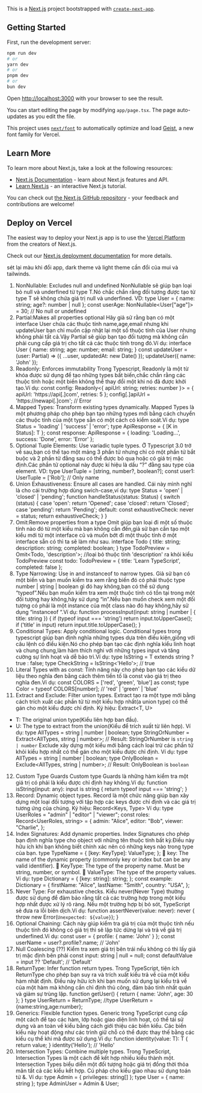 This is a [Next.js](https://nextjs.org) project bootstrapped with [`create-next-app`](https://nextjs.org/docs/app/api-reference/cli/create-next-app).

## Getting Started

First, run the development server:

```bash
npm run dev
# or
yarn dev
# or
pnpm dev
# or
bun dev
```

Open [http://localhost:3000](http://localhost:3000) with your browser to see the result.

You can start editing the page by modifying `app/page.tsx`. The page auto-updates as you edit the file.

This project uses [`next/font`](https://nextjs.org/docs/app/building-your-application/optimizing/fonts) to automatically optimize and load [Geist](https://vercel.com/font), a new font family for Vercel.

## Learn More

To learn more about Next.js, take a look at the following resources:

-   [Next.js Documentation](https://nextjs.org/docs) - learn about Next.js features and API.
-   [Learn Next.js](https://nextjs.org/learn) - an interactive Next.js tutorial.

You can check out [the Next.js GitHub repository](https://github.com/vercel/next.js) - your feedback and contributions are welcome!

## Deploy on Vercel

The easiest way to deploy your Next.js app is to use the [Vercel Platform](https://vercel.com/new?utm_medium=default-template&filter=next.js&utm_source=create-next-app&utm_campaign=create-next-app-readme) from the creators of Next.js.

Check out our [Next.js deployment documentation](https://nextjs.org/docs/app/building-your-application/deploying) for more details.

sét lại màu khi đổi app, dark theme và light theme cần đổi của mui và tailwinds.

1. NonNullable: Excludes null and undefined
   NonNullable sẽ giúp bạn loại bỏ null và underfined từ type T.Nó chắc chắn rằng đối tượng được tạo từ type T sẽ không chứa giá trị null và underfined.
   VD:
   type User = { name: string; age?: number | null };
   const userAge: NonNullable<User["age"]> = 30; // No null or undefined
2. Partial:Makes all properties optional
   Hãy giả sử rằng bạn có một interface User chứa các thuộc tính name,age,email nhưng khi updateUser bạn chỉ muốn cập nhật lại một số thuộc tính của User nhưng không phải tất cả.Vậy Partial sẽ giúp bạn tạo đối tượng mà không cần phải cung cấp giá trị cho tất cả các thuộc tính trong đó.Ví dụ:
   interface User { name: string; age: number; email: string; }
   const updateUser = (user: Partial<User>) => ({ ...user, updatedAt: new Date() });
   updateUser({ name: 'John' });
3. Readonly: Enforces immutability
   Trong Typescript, Readonly là một từ khóa được sử dụng để tạo những types bất biến,chắc chắn rằng các thuộc tính hoặc một biến không thể thay đổi một khi nó đã được khởi tạo.Ví dụ:
   const config: Readonly<{ apiUrl: string; retries: number }> = { apiUrl: 'https://api[.]com', retries: 5 };
   config[.]apiUrl = 'https://newapi[.]com'; // Error
4. Mapped Types: Transform existing types dynamically.
   Mapped Types là một phương pháp cho phép bạn tạo những types mới bằng cách chuyển các thuộc tính của một type sẵn có một cách có kiểm soát.Ví dụ:
   type Status = 'loading' | 'success' | 'error';
   type ApiResponse<T> = { [K in Status]: T };
   const response: ApiResponse<string> = { loading: 'Loading...', success: 'Done', error: 'Error' };
5. Optional Tuple Elements: Use variadic tuple types.
   Ở Typescript 3.0 trở về sau,bạn có thể tạo một mảng 3 phần tử nhưng chỉ có một phần tử bắt buộc và 2 phần tử đằng sau có thể được bỏ qua hoặc có giá trị mặc định.Các phần tử optional này được kí hiệu là dấu “?” đằng sau type của element.
   VD:
   type UserTuple = [string, number?, boolean?];
   const user1: UserTuple = ['Rob']; // Only name
6. Union Exhaustiveness: Ensure all cases are handled.
   Cái này mình nghĩ là cho cái trường hợp dùng swich-case,ví dụ:
   type Status = 'open' | 'closed' | 'pending';
   function handleStatus(status: Status) {
   switch (status) {
   case 'open': return 'Opened';
   case 'closed': return 'Closed';
   case 'pending': return 'Pending';
   default: const exhaustiveCheck: never = status; return exhaustiveCheck;
   }
   }
7. Omit:Remove properties from a type
   Omit giúp bạn loại đi một số thuộc tính nào đó từ một kiểu mà bạn không cần đến,giả sử bạn cần tạo một kiểu mới từ một interface cũ và muốn bớt đi một thuộc tính ở một interface sẵn có thì ta sẽ làm như sau.
   interface Todo { title: string; description: string; completed: boolean; }
   type TodoPreview = Omit<Todo, 'description'>;
   //loại bỏ thuộc tính 'description' ra khỏi kiểu TodoPreview
   const todo: TodoPreview = { title: 'Learn TypeScript', completed: false };
8. Type Narrowing: Use in and instanceof to narrow types.
   Giả sử bạn có một biến và bạn muốn kiểm tra xem rằng biến đó có phải thuộc type number | string | boolean gì đó hay không,bạn có thể sử dụng “typeof”.Nếu bạn muốn kiểm tra xem một thuộc tính có tồn tại trong một đối tượng hay không,hãy sử dụng “in”.Nếu bạn muốn check xem một đối tượng có phải là một instance của một class nào đó hay không,hãy sử dụng “instanceof “.Ví dụ:
   function processInput(input: string | number | { title: string }) {
   if (typeof input === 'string') return input.toUpperCase();
   if ('title' in input) return input.title.toUpperCase();
   }
9. Conditional Types: Apply conditional logic.
   Conditional types trong typescript giúp bạn định nghĩa những types dựa trên điều kiện,giống với câu lệnh có điều kiện.Nó cho phép bạn tạo các định nghĩa kiểu linh hoạt và chung chung,làm hàm thích nghi với những types input và tăng cường sự linh hoạt và dễ bảo trì.Ví dụ:
   type IsString<T> = T extends string ? true : false;
   type CheckString = IsString<'Hello'>; // true
10. Literal Types with as const:
    Tính năng này cho phép bạn tạo các kiểu dữ liệu theo nghĩa đen bằng cách thêm tiền tố là const vào giá trị theo nghĩa đen.Ví dụ:
    const COLORS = ['red', 'green', 'blue'] as const;
    type Color = typeof COLORS[number]; // 'red' | 'green' | 'blue'
11. Extract and Exclude: Filter union types.
    Extract tạo ra một type mới bằng cách trích xuất các phần tử từ một kiểu hợp nhất(a union type) có thể gán cho một kiểu được chỉ định.
    Ký hiệu: Extract<T, U>

-   T: The original union type(Kiểu liên hợp ban đầu).
-   U: The type to extract from the union(Kiểu để trích xuất từ liên hợp).
    Ví dụ:
    type AllTypes = string | number | boolean;
    type StringOrNumber = Extract<AllTypes, string | number>;
    // Result: StringOrNumber is `string | number`
    Exclude xây dựng một kiểu mới bằng cách loại trừ các phần tử khỏi kiểu hợp nhất có thể gán cho một kiểu được chỉ định.
    Ví dụ:
    type AllTypes = string | number | boolean;
    type OnlyBoolean = Exclude<AllTypes, string | number>;
    // Result: OnlyBoolean is `boolean`

12. Custom Type Guards
    Custom type Guards là những hàm kiểm tra một giá trị có phải là kiểu được chỉ định hay không.Ví dụ:
    function isString(input: any): input is string { return typeof input === 'string'; }
13. Record: Dynamic object types.
    Record là một chức năng giúp bạn xây dựng một loại đối tượng với tập hợp các keys được chỉ định và các giá trị tương ứng của chúng.
    Ký hiệu: Record<Keys, Type>
    Ví dụ:
    type UserRoles = "admin" | "editor" | "viewer";
    const roles: Record<UserRoles, string> = {
    admin: "Alice",
    editor: "Bob",
    viewer: "Charlie",
    };
14. Index Signatures: Add dynamic properties.
    Index Signatures cho phép bạn định nghĩa type cho object với những tên thuộc tính bất kỳ.Điều này hữu ích khi bạn không biết chính xác nên có những keys nào trong type của bạn.
    type TypeName = {
    [key: KeyType]: ValueType;
    };
     key: The name of the dynamic property (commonly key or index but can be any valid identifier).
     KeyType: The type of the property name. Must be string, number, or symbol.
     ValueType: The type of the property values.
    Ví dụ:
    type Dictionary = {
    [key: string]: string;
    };
    const example: Dictionary = {
    firstName: "Alice",
    lastName: "Smith",
    country: "USA",
    };
15. Never Type: For exhaustive checks.
    Kiểu never(Never Type) thường được sử dụng để đảm bảo rằng tất cả các trường hợp trong một kiểu hợp nhất được xử lý rõ ràng. Nếu một trường hợp bị bỏ sót, TypeScript sẽ đưa ra lỗi biên dịch.Ví dụ:
    function assertNever(value: never): never { throw new Error(`Unexpected: ${value}`); }
16. Optional Chaining:
    Cách này giúp kiểm tra giá trị của một thuộc tính nếu thuộc tính đó không có giá trị thì sẽ lập tức dừng lại và trả về giá trị underfined.Ví dụ:
    const user = { profile: { name: 'John' } };
    const userName = user?.profile?.name; // 'John'
17. Null Coalescing (??)
    Kiểm tra xem giá trị bên trái nếu không có thì lấy giá trị mặc định bên phải
    const input: string | null = null;
    const defaultValue = input ?? 'Default'; // 'Default'
18. ReturnType: Infer function return types.
    Trong TypeScript, tiện ích ReturnType cho phép bạn suy ra và trích xuất kiểu trả về của một kiểu hàm nhất định. Điều này hữu ích khi bạn muốn sử dụng lại kiểu trả về của một hàm mà không cần chỉ định thủ công, đảm bảo tính nhất quán và giảm sự trùng lặp.
    function getUser() { return { name: 'John', age: 30 }; }
    type UserReturn = ReturnType<typeof getUser>;
    //type UserReturn = {name:string,age:number};
19. Generics: Flexible function types.
    Generic trong TypeScript cung cấp một cách để tạo các hàm, lớp hoặc giao diện linh hoạt, có thể tái sử dụng và an toàn về kiểu bằng cách giới thiệu các biến kiểu. Các biến kiểu này hoạt động như các trình giữ chỗ có thể được thay thế bằng các kiểu cụ thể khi mã được sử dụng.Ví dụ:
    function identity<T>(value: T): T { return value; }
    identity<string>('Hello'); // 'Hello'
20. Intersection Types: Combine multiple types.
    Trong TypeScript, Intersection Types là một cách để kết hợp nhiều kiểu thành một. Intersection Types biểu diễn một đối tượng hoặc giá trị đồng thời thỏa mãn tất cả các kiểu kết hợp.
    Cú pháp cho kiểu giao nhau sử dụng toán tử &.
    Ví dụ:
    type Admin = { privileges: string[] };
    type User = { name: string };
    type AdminUser = Admin & User;
